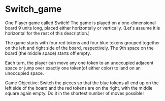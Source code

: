 Switch_game
===========

One Player game called Switch!
The game is played on a one-dimensional board 9 units long, placed either horizontally or vertically. 
(Let's assume it is horizontal for the rest of this description.)

The game starts with four red tokens and four blue tokens grouped together on the left 
and right side of the board, respectively. 
The 9th space on the board (the middle space) starts off empty.

Each turn, the player can move any one token to an unoccupied adjacent space or jump over 
exactly one token(of either color) to land on an unoccupied space.

Game Objective: 
Switch the pieces so that the blue tokens all end up on the left side of the board 
and the red tokens are on the right, with the middle square again empty.
Do it in the shortest number of moves possible!


